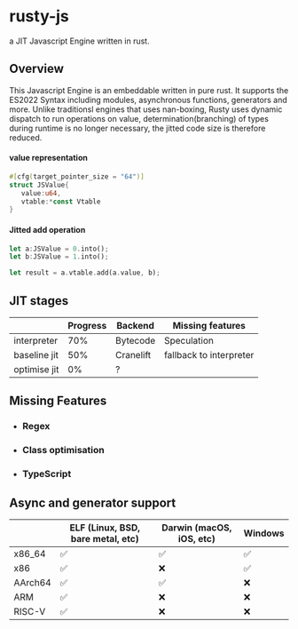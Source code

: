 # rusty-js
 a JIT Javascript Engine written in rust.

## Overview

This Javascript Engine is an embeddable written in pure rust. It supports the ES2022 Syntax including modules, asynchronous functions, generators and more.
Unlike traditionsl engines that uses nan-boxing, Rusty uses dynamic dispatch to run operations on value, determination(branching) of types during runtime is no longer necessary, the jitted code size is therefore reduced.

#### value representation
```rust
#[cfg(target_pointer_size = "64")]
struct JSValue{
   value:u64,
   vtable:*const Vtable
}
```
#### Jitted add operation
```rust
let a:JSValue = 0.into();
let b:JSValue = 1.into();

let result = a.vtable.add(a.value, b);
```

## JIT stages
|               | Progress |  Backend  |     Missing features     |
| ------------- | -------- | --------- | ------------------------ |
| interpreter   | 70%      | Bytecode  | Speculation              |
| baseline jit  | 50%      | Cranelift | fallback to interpreter  |
| optimise jit  | 0%       | ?         |                          |

## Missing Features
* ### Regex
* ### Class optimisation
* ### TypeScript

## Async and generator support
|         | ELF (Linux, BSD, bare metal, etc) | Darwin (macOS, iOS, etc) | Windows |
| ------- | --------------------------------- | ------------------------ | ------- |
| x86_64  | ✅                                 | ✅                        | ✅       |
| x86     | ✅                                 | ❌                        | ✅       |
| AArch64 | ✅                                 | ✅                        | ❌       |
| ARM     | ✅                                 | ❌                        | ❌       |
| RISC-V  | ✅                                 | ❌                        | ❌       |
